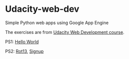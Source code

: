 Udacity-web-dev
===============

Simple Python web apps using Google App Engine

The exercises are from [Udacity Web Development course](https://www.udacity.com/course/cs253).

PS1: [Hello World](https://lttviet-cs253.appspot.com)

PS2: [Rot13](https://lttviet-cs253.appspot.com/unit2/rot13), [Signup](https://lttviet-cs253.appspot.com/unit2/signup)
